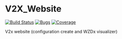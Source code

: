 # V2X_Website
[![Build Status](https://travis-ci.org/TonyEnglish/V2X_Website.svg?branch=master)](https://travis-ci.org/TonyEnglish/V2X_Website)
[![Bugs](https://sonarcloud.io/api/project_badges/measure?project=TonyEnglish_V2X_Website&metric=bugs)](https://sonarcloud.io/dashboard?id=TonyEnglish_V2X_Website)
[![Coverage](https://sonarcloud.io/api/project_badges/measure?project=TonyEnglish_V2X_Website&metric=coverage)](https://sonarcloud.io/dashboard?id=TonyEnglish_V2X_Website)


V2x website (configuration create and WZDx visualizer)  


